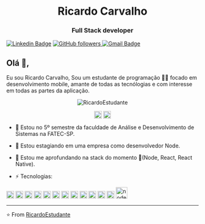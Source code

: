 <h1 align="center">Ricardo Carvalho</h1>
<h3 align="center">Full Stack developer</h3>

[![Linkedin Badge](https://img.shields.io/badge/-Ricardo-blue?style=flat-square&logo=Linkedin&logoColor=white&link=https://www.linkedin.com/in/ricardo-carvalho-ba865a123/)](https://www.linkedin.com/in/ricardo-carvalho-ba865a123/) 
 <a href="https://github.com/RicardoEstudante">
    <img alt="GitHub followers" src="https://img.shields.io/github/followers/RicardoEstudante?label=Ricardo&style=social">
 </a>
[![Gmail Badge](https://img.shields.io/badge/-Gmail.com-c14438?style=flat-square&logo=Gmail&logoColor=white&link=mailto:ricardocarvalho606@gmail.com)](mailto:ricardocarvalho606@gmail.com)

## Olá 👋, 
Eu sou Ricardo Carvalho, Sou um estudante de programação 👨‍💻 focado em desenvolvimento mobile, amante de todas as tecnólogias e com interesse em todas as partes da aplicação. 

<p align="center"> <img src="https://github-readme-stats.vercel.app/api?username=RicardoEstudante&show_icons=true" alt="RicardoEstudante" /> </p>
<p align="center">
<a href="https://www.linkedin.com/in/ricardo-carvalho-ba865a123/" target="blank"><img align="center" src="https://cdn.jsdelivr.net/npm/simple-icons@3.0.1/icons/linkedin.svg" alt="ricardo carvalho" height="20" width="20" /></a>
<a href="https://www.facebook.com/ricardo2010carvalho/" target="blank"><img align="center" src="https://cdn.jsdelivr.net/npm/simple-icons@3.0.1/icons/facebook.svg" alt="https://www.linkedin.com/in/ricardo-carvalho-ba865a123/" height="20" width="20" /></a>
</p>


- 💬 Estou no 5º semestre da faculdade de Análise e Desenvolvimento de Sistemas na FATEC-SP.

- 🔭 Estou estagiando em uma empresa como desenvolvedor Node.

- :book: Estou me aprofundando na stack do momento :rocket:(Node, React, React Native).

- <p align="left">⚡ Tecnologias: 
 <img src="https://image.flaticon.com/icons/png/512/1183/1183672.png" alt="react" width="20" height="20"/>
 <img src="https://upload-icon.s3.us-east-2.amazonaws.com/uploads/icons/png/19108918321553750384-512.png" alt="react-native" width="20" height="20"/>
 <img src="https://konpa.github.io/devicon/devicon.git/icons/bootstrap/bootstrap-plain.svg" alt="bootstrap" width="20" height="20"/> 
 <img src="https://image.flaticon.com/icons/svg/919/919826.svg" alt="css3" width="20" height="20"/> 
 <img src="https://image.flaticon.com/icons/svg/919/919827.svg" alt="html5" width="20" height="20"/> 
 <img src="https://image.flaticon.com/icons/svg/226/226777.svg" alt="java" width="20" height="20"/> 
 <img src="https://cdn1.iconfinder.com/data/icons/development-2-yellow/60/30_-Javascript-_development_coding_programming_code-512.png" alt="javascript" width="20" height="20"/> 
 <img src="https://image.flaticon.com/icons/png/512/919/919832.png" alt="typescript" width="20" height="20"/>
 <img src="https://konpa.github.io/devicon/devicon.git/icons/mongodb/mongodb-original-wordmark.svg" alt="mongodb" width="20" height="20"/>
 <img src="https://image.flaticon.com/icons/svg/2772/2772128.svg" alt="sql" width="20" height="20"/> 
 <img src="https://image.flaticon.com/icons/svg/919/919830.svg" alt="php" width="20" height="20"/> 
 <img src="https://konpa.github.io/devicon/devicon.git/icons/postgresql/postgresql-original-wordmark.svg" alt="postgresql" width="20" height="20"/> 
 <img src="https://cdn4.iconfinder.com/data/icons/logos-and-brands/512/233_Node_Js_logo-256.png" alt="nodejs" width="30" height="30"/></p>

---
⭐️ From [RicardoEstudante](https://github.com/RicardoEstudante)
